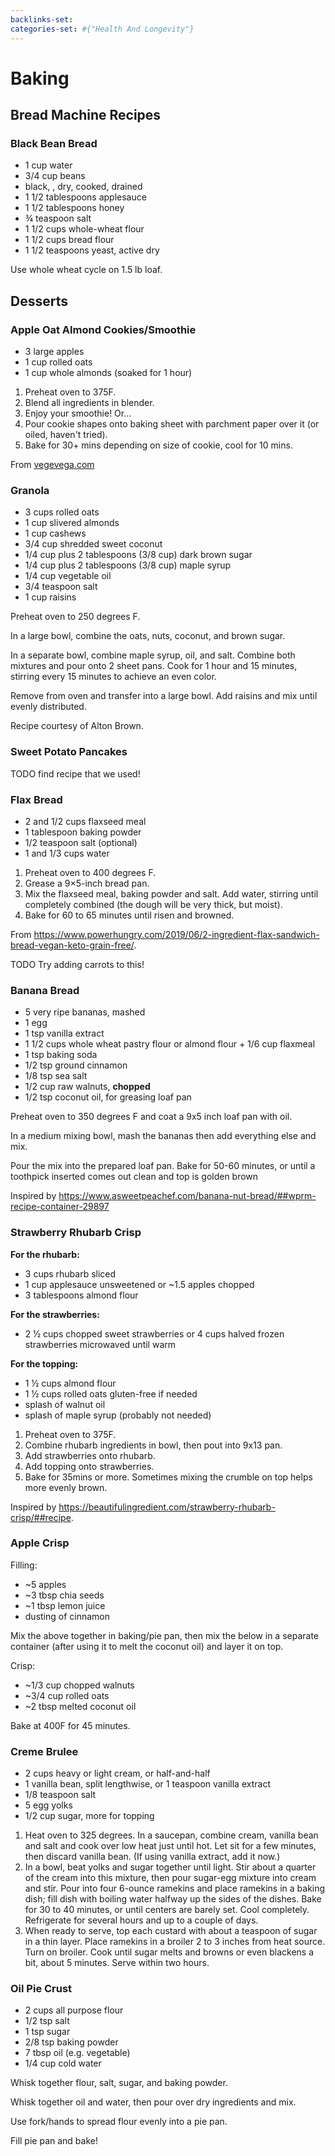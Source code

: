 ```yaml
---
backlinks-set: 
categories-set: #{"Health And Longevity"}
---
```

# Baking

## Bread Machine Recipes

### Black Bean Bread

 - 1  cup  water
 - 3/4  cup  beans
 - black, , dry, cooked, drained  
 - 1 1/2  tablespoons  applesauce
 - 1 1/2  tablespoons  honey
 - ¾  teaspoon  salt
 - 1 1/2  cups  whole-wheat flour
 - 1 1/2  cups  bread flour
 - 1 1/2  teaspoons  yeast, active dry

 Use whole wheat cycle on 1.5 lb loaf.


## Desserts

### Apple Oat Almond Cookies/Smoothie

 - 3 large apples
 - 1 cup rolled oats
 - 1 cup whole almonds (soaked for 1 hour)

1. Preheat oven to 375F.
2. Blend all ingredients in blender.
3. Enjoy your smoothie!  Or...
4. Pour cookie shapes onto baking sheet with parchment paper over it (or oiled,
   haven't tried).
5. Bake for 30+ mins depending on size of cookie, cool for 10 mins.

From
[vegevega.com](https://vegevega.com/healthy-3-ingredient-apple-almond-breakfast-cookies/)

### Granola
    
 - 3 cups rolled oats
 - 1 cup slivered almonds
 - 1 cup cashews
 - 3/4 cup shredded sweet coconut
 - 1/4 cup plus 2 tablespoons (3/8 cup) dark brown sugar
 - 1/4 cup plus 2 tablespoons (3/8 cup) maple syrup
 - 1/4 cup vegetable oil
 - 3/4 teaspoon salt
 - 1 cup raisins

Preheat oven to 250 degrees F.

In a large bowl, combine the oats, nuts, coconut, and brown sugar.

In a separate bowl, combine maple syrup, oil, and salt. Combine both mixtures
and pour onto 2 sheet pans. Cook for 1 hour and 15 minutes, stirring every 15
minutes to achieve an even color.

Remove from oven and transfer into a large bowl. Add raisins and mix until
evenly distributed.

Recipe courtesy of Alton Brown.


### Sweet Potato Pancakes

TODO find recipe that we used!


### Flax Bread

 - 2 and 1/2 cups flaxseed meal
 - 1 tablespoon baking powder
 - 1/2 teaspoon salt (optional)
 - 1 and 1/3 cups water

1. Preheat oven to 400 degrees F.
1. Grease a 9×5-inch bread pan.
1. Mix the flaxseed meal, baking powder and salt. Add water, stirring until
   completely combined (the dough will be very thick, but moist).
1. Bake for 60 to 65 minutes until risen and browned.

From https://www.powerhungry.com/2019/06/2-ingredient-flax-sandwich-bread-vegan-keto-grain-free/.

TODO Try adding carrots to this!


### Banana Bread

 - 5 very ripe bananas, mashed
 - 1 egg
 - 1 tsp vanilla extract
 - 1 1/2 cups whole wheat pastry flour or almond flour + 1/6 cup flaxmeal
 - 1 tsp baking soda
 - 1/2 tsp ground cinnamon
 - 1/8 tsp sea salt
 - 1/2 cup raw walnuts, **chopped**
 - 1/2 tsp coconut oil, for greasing loaf pan

Preheat oven to 350 degrees F and coat a 9x5 inch loaf pan with oil.

In a medium mixing bowl, mash the bananas then add everything else and mix.

Pour the mix into the prepared loaf pan.  Bake for 50-60 minutes, or until a
toothpick inserted comes out clean and top is golden brown

Inspired by https://www.asweetpeachef.com/banana-nut-bread/##wprm-recipe-container-29897


### Strawberry Rhubarb Crisp

**For the rhubarb:**
 - 3 cups rhubarb sliced
 - 1 cup applesauce unsweetened or ~1.5 apples chopped
 - 3 tablespoons almond flour

**For the strawberries:**
 - 2 ½ cups chopped sweet strawberries or 4 cups halved frozen strawberries
   microwaved until warm

**For the topping:**
 - 1 ½ cups almond flour
 - 1 ½ cups rolled oats gluten-free if needed
 - splash of walnut oil
 - splash of maple syrup (probably not needed)

1. Preheat oven to 375F.
1. Combine rhubarb ingredients in bowl, then pout into 9x13 pan.
1. Add strawberries onto rhubarb.
1. Add topping onto strawberries.
1. Bake for 35mins or more.  Sometimes mixing the crumble on top helps more
   evenly brown.

Inspired by https://beautifulingredient.com/strawberry-rhubarb-crisp/##recipe.

### Apple Crisp

Filling:
 - ~5 apples
 - ~3 tbsp chia seeds
 - ~1 tbsp lemon juice
 - dusting of cinnamon

 Mix the above together in baking/pie pan, then mix the below in a separate
 container (after using it to melt the coconut oil) and layer it on top.

 Crisp:
 - ~1/3 cup chopped walnuts
 - ~3/4 cup rolled oats
 - ~2 tbsp melted coconut oil
 
 Bake at 400F for 45 minutes.

### Creme Brulee

 - 2 cups heavy or light cream, or half-and-half
 - 1 vanilla bean, split lengthwise, or 1 teaspoon vanilla extract
 - 1/8 teaspoon salt
 - 5 egg yolks
 - 1/2 cup sugar, more for topping

1. Heat oven to 325 degrees. In a saucepan, combine cream, vanilla bean and salt
   and cook over low heat just until hot. Let sit for a few minutes, then
   discard vanilla bean. (If using vanilla extract, add it now.)
2. In a bowl, beat yolks and sugar together until light. Stir about a quarter of
   the cream into this mixture, then pour sugar-egg mixture into cream and stir.
   Pour into four 6-ounce ramekins and place ramekins in a baking dish; fill
   dish with boiling water halfway up the sides of the dishes. Bake for 30 to 40
   minutes, or until centers are barely set. Cool completely. Refrigerate for
   several hours and up to a couple of days.
3. When ready to serve, top each custard with about a teaspoon of sugar in a
   thin layer. Place ramekins in a broiler 2 to 3 inches from heat source.  Turn
   on broiler. Cook until sugar melts and browns or even blackens a bit, about 5
   minutes. Serve within two hours.


### Oil Pie Crust

 - 2 cups all purpose flour
 - 1/2 tsp salt
 - 1 tsp sugar
 - 2/8 tsp baking powder
 - 7 tbsp oil (e.g. vegetable)
 - 1/4 cup cold water

Whisk together flour, salt, sugar, and baking powder.

Whisk together oil and water, then pour over dry ingredients and mix.

Use fork/hands to spread flour evenly into a pie pan.

Fill pie pan and bake!